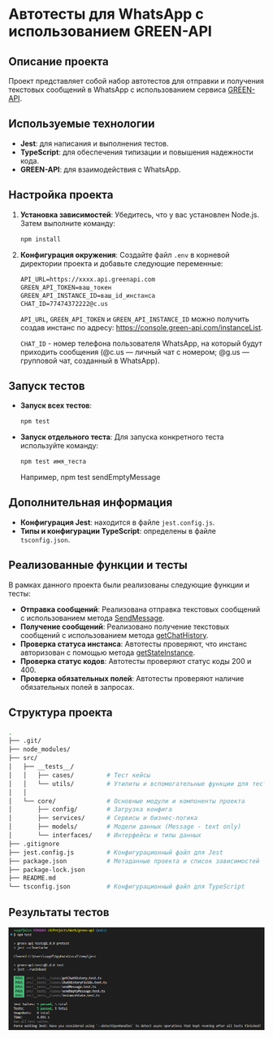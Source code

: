 # Автотесты для WhatsApp с использованием GREEN-API

## Описание проекта

Проект представляет собой набор автотестов для отправки и получения текстовых сообщений в WhatsApp с использованием сервиса [GREEN-API](https://green-api.com/).

## Используемые технологии

- **Jest**: для написания и выполнения тестов.
- **TypeScript**: для обеспечения типизации и повышения надежности кода.
- **GREEN-API**: для взаимодействия с WhatsApp.

## Настройка проекта

1. **Установка зависимостей**:
   Убедитесь, что у вас установлен Node.js. Затем выполните команду:
   ```bash
   npm install
   ```

2. **Конфигурация окружения**:
   Создайте файл `.env` в корневой директории проекта и добавьте следующие переменные:
   ```
   API_URL=https://xxxx.api.greenapi.com
   GREEN_API_TOKEN=ваш_токен
   GREEN_API_INSTANCE_ID=ваш_id_инстанса
   CHAT_ID=77474372222@c.us
   ```
   `API_URL`, `GREEN_API_TOKEN` и `GREEN_API_INSTANCE_ID` можно получить создав инстанс по адресу: https://console.green-api.com/instanceList.
   
   `CHAT_ID` - номер телефона пользователя WhatsApp, на который будут приходить сообщения (@c.us — личный чат с номером; @g.us — групповой чат, созданный в WhatsApp).
   
## Запуск тестов

- **Запуск всех тестов**:
  ```bash
  npm test
  ```

- **Запуск отдельного теста**:
  Для запуска конкретного теста используйте команду:
  ```bash
  npm test имя_теста
  ```
  Например, npm test sendEmptyMessage

## Дополнительная информация

- **Конфигурация Jest**: находится в файле `jest.config.js`.
- **Типы и конфигурации TypeScript**: определены в файле `tsconfig.json`.

## Реализованные функции и тесты

В рамках данного проекта были реализованы следующие функции и тесты:

- **Отправка сообщений**: Реализована отправка текстовых сообщений с использованием метода [SendMessage](https://green-api.com/docs/api/sending/SendMessage/).
- **Получение сообщений**: Реализовано получение текстовых сообщений с использованием метода [getChatHistory](https://green-api.com/docs/api/journals/GetChatHistory/).
- **Проверка статуса инстанса**: Автотесты проверяют, что инстанс авторизован с помощью метода [getStateInstance](https://green-api.com/docs/api/account/GetStateInstance/).
- **Проверка статус кодов**: Автотесты проверяют статус коды 200 и 400.
- **Проверка обязательных полей**: Автотесты проверяют наличие обязательных полей в запросах.

## Структура проекта

```bash
.
├── .git/                  
├── node_modules/          
├── src/                   
│   ├── __tests__/        
│   │   ├── cases/         # Тест кейсы
│   │   └── utils/         # Утилиты и вспомогательные функции для тестов
│   │
│   └── core/              # Основные модули и компоненты проекта
│       ├── config/        # Загрузка конфига
│       ├── services/      # Сервисы и бизнес-логика
│       ├── models/        # Модели данных (Message - text only)
│       └── interfaces/    # Интерфейсы и типы данных
├── .gitignore            
├── jest.config.js         # Конфигурационный файл для Jest
├── package.json           # Метаданные проекта и список зависимостей
├── package-lock.json     
├── README.md            
└── tsconfig.json          # Конфигурационный файл для TypeScript
```

## Результаты тестов

![Результаты тестов](docs/test-results.png)


